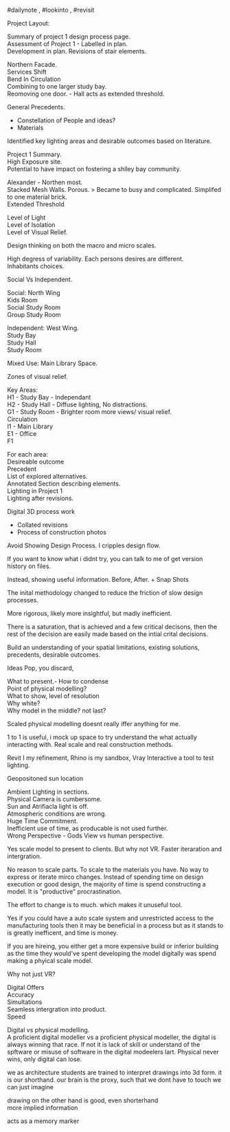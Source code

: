 #dailynote , #lookinto , #revisit 

Project Layout:  
  
Summary of project 1 design process page.  
Assessment of Project 1 - Labelled in plan.  
Development in plan. Revisions of stair elements.  
  
Northern Facade.  
Services Shift  
Bend In Circulation  
Combining to one larger study bay.  
Reomoving one door. - Hall acts as extended threshold.  
  
General Precedents.  
- Constellation of People and ideas?  
- Materials  
  
Identified key lighting areas and desirable outcomes based on literature.  
  
Project 1 Summary.  
High Exposure site.  
Potential to have impact on fostering a shlley bay community.  
  
Alexander - Northen most.  
Stacked Mesh Walls. Porous. > Became to busy and complicated. Simplifed to one material brick.  
Extended Threshold  
  
Level of Light  
Level of Isolation  
Level of Visual Relief.  
  
Design thinking on both the macro and micro scales.  
  
High degress of variability. Each persons desires are different.  
Inhabitants choices.  
  
Social Vs Independent.  
  
Social: North Wing  
Kids Room  
Social Study Room  
Group Study Room  
  
Independent: West Wing.  
Study Bay  
Study Hall  
Study Room  
  
Mixed Use: Main Library Space.  
  
Zones of visual relief.  
  
Key Areas:  
H1 - Study Bay - Independant  
H2 - Study Hall - Diffuse lighting, No distractions.  
G1 - Study Room - Brighter room more views/ visual relief.  
Circulation  
I1 - Main Library  
E1 - Office  
F1  
  
  
  
For each area:  
Desireable outcome  
Precedent  
List of explored alternatives.  
Annotated Section describing elements.  
Lighting in Project 1  
Lighting after revisions.  
  
Digital 3D process work  
- Collated revisions  
- Process of construction photos  
  
  
  
Avoid Showing Design Process. I cripples design flow.  
  
If you want to know what i didnt try, you can talk to me of get version history on files.  
  
Instead, showing useful information. Before, After. + Snap Shots  
  
  
  
  
  
  
The inital methodology changed to reduce the friction of slow design processes.  
  
More rigorous, likely more insightful, but madly inefficient.  
  
There is a saturation, that is achieved and a few critical decisons, then the rest of the decision are easily made based on the intial crital decisions.  
  
Build an understanding of your spatial limitations, existing solutions, precedents, desirable outcomes.  
  
Ideas Pop, you discard,  
  
  
What to present.- How to condense  
Point of physical modelling?  
What to show, level of resolution  
Why white?  
Why model in the middle? not last?  
  
Scaled physical modelling doesnt really iffer anything for me.  
  
1 to 1 is useful, i mock up space to try understand the what actually interacting with. Real scale and real construction methods.  
  
Revit I my refinement, Rhino is my sandbox, Vray Interactive a tool to test lighting.  
  
Geopositoned sun location  
  
Ambient Lighting in sections.  
Physical Camera is cumbersome.  
Sun and Atrifiacla light is off.  
Atmospheric conditions are wrong.  
Huge Time Commitment.  
Inefficient use of time, as producable is not used further.  
Wrong Perspective - Gods View vs human perspective.  
  
  
Yes scale model to present to clients. But why not VR. Faster iteraration and intergration.  
  
No reason to scale parts. To scale to the materials you have. No way to express or iterate mirco changes. Instead of spending time on design execution or good design, the majority of time is spend constructing a model. It is "productive" procrastination.  
  
The effort to change is to much. which makes it unuseful tool.  
  
Yes if you could have a auto scale system and unrestricted access to the manufacturing tools then it may be beneficial in a process but as it stands to is greatly inefficent, and time is money.  
  
  
If you are hireing, you either get a more expensive build or inferior building as the time they would've spent developing the model digitally was spend making a phyical scale model.  
  
Why not just VR?  
  
  
Digital Offers  
Accuracy  
Simultations  
Seamless intergration into product.  
Speed  
  
Digital vs physical modelling.  
A proficient digital modeller vs a proficient physical modeller, the digital is always winning that race. If not it is lack of skill or understand of the spftware or misuse of software in the digital modeelers lart. Physical never wins, only digital can lose.  
  
we as architecture students are trained to interpret drawings into 3d form. it is our shorthand. our brain is the proxy, such that we dont have to touch we can just imagine  
  
drawing on the other hand is good, even shorterhand  
more implied information  
  
acts as a memory marker